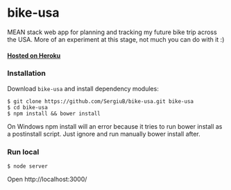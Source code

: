 bike-usa
========

MEAN stack web app for planning and tracking my future bike trip across the USA.
More of an experiment at this stage, not much you can do with it :)

#### [Hosted on Heroku](http://bike-usa.herokuapp.com/)

### Installation

Download `bike-usa` and install dependency modules:

	$ git clone https://github.com/SergiuB/bike-usa.git bike-usa
	$ cd bike-usa
	$ npm install && bower install

On Windows npm install will an error because it tries to run bower install as a postinstall script. Just ignore and run manually bower install after.

### Run local

	$ node server

Open http://localhost:3000/